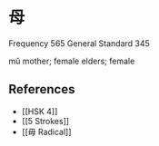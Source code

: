 # 母
Frequency 565
General Standard 345

mǔ
mother; female elders; female

## References
- [[HSK 4]]
- [[5 Strokes]]
- [[毋 Radical]]